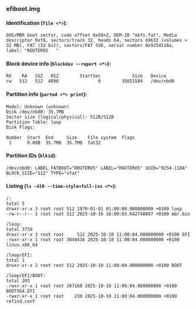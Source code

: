 ### efiboot.img
#### Identification (`file <*>`):
```
DOS/MBR boot sector, code offset 0x58+2, OEM-ID "mkfs.fat", Media descriptor 0xf8, sectors/track 32, heads 64, sectors 69632 (volumes > 32 MB), FAT (32 bit), sectors/FAT 536, serial number 0x9254118a, label: "ROUTEROS   "
```
#### Block device info (`blockdev --report <*>`):
```
RO    RA   SSZ   BSZ        StartSec            Size   Device
rw   512   512  4096               0        35651584   /dev/nbd0
```
#### Partition info (`parted <*> print`):
```
Model: Unknown (unknown)
Disk /dev/nbd0: 35.7MB
Sector size (logical/physical): 512B/512B
Partition Table: loop
Disk Flags: 

Number  Start  End     Size    File system  Flags
 1      0.00B  35.7MB  35.7MB  fat32
```
#### Partition IDs (`blkid`):
```
/dev/nbd0: LABEL_FATBOOT="ROUTEROS" LABEL="ROUTEROS" UUID="9254-118A" BLOCK_SIZE="512" TYPE="vfat"
```
#### Listing (`ls -AlR --time-style=full-iso <*>`):
```
/:
total 5
drwxr-xr-x 3 root root 512 1970-01-01 01:00:00.000000000 +0100 loop
-rw-r--r-- 1 root root 512 2025-10-16 16:00:03.642748097 +0100 mbr.bin

/loop:
total 3759
drwxr-xr-x 3 root root     512 2025-10-10 11:00:04.000000000 +0100 EFI
-rwxr-xr-x 1 root root 3848416 2025-10-10 11:00:04.000000000 +0100 linux.x86_64

/loop/EFI:
total 1
drwxr-xr-x 2 root root 512 2025-10-10 11:00:04.000000000 +0100 BOOT

/loop/EFI/BOOT:
total 203
-rwxr-xr-x 1 root root 207168 2025-10-10 11:00:04.000000000 +0100 BOOTX64.EFI
-rwxr-xr-x 1 root root    230 2025-10-10 11:00:04.000000000 +0100 refind.conf
```

